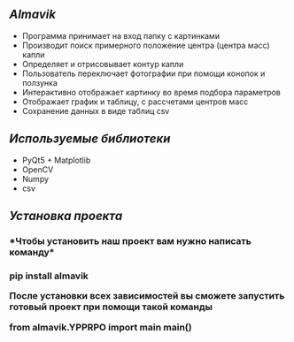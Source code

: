 ## *Almavik*

- Программа принимает на вход папку с картинками
- Производит поиск примерного положение центра (центра масс) капли
- Определяет и отрисовывает контур капли
- Пользователь переключает фотографии при помощи конопок и ползунка
- Интерактивно отображает картинку во время подбора параметров
- Отображает график и таблицу, с рассчетами центров масс 
- Сохранение данных в виде таблиц csv

## *Используемые библиотеки*

- PyQt5 + Matplotlib 
- OpenCV
- Numpy
- csv

## *Установка проекта*
<h3>*Чтобы установить наш проект вам нужно написать команду*<h3>

pip install almavik

После установки всех зависимостей вы сможете запустить готовый проект при помощи такой команды

from almavik.YPPRPO import main
main()
